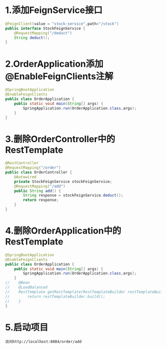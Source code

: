 # 1.添加FeignService接口
```java
@FeignClient(value = "stock-service",path="/stock")
public interface StockFeignService {
    @RequestMapping("/deduct")
    String deduct();
}
```
# 2.OrderApplication添加@EnableFeignClients注解
```java
@SpringBootApplication
@EnableFeignClients
public class OrderApplication {
    public static void main(String[] args) {
        SpringApplication.run(OrderApplication.class,args);
    }
}
```
# 3.删除OrderController中的RestTemplate
```java
@RestController
@RequestMapping("/order")
public class OrderController {
    @Autowired
    private StockFeignService stockFeignService;
    @RequestMapping("/add")
    public String add() {
        String response = stockFeignService.deduct();
        return response;
    }
}
```
# 4.删除OrderApplication中的RestTemplate
```java
@SpringBootApplication
@EnableFeignClients
public class OrderApplication {
    public static void main(String[] args) {
        SpringApplication.run(OrderApplication.class,args);
    }
//    @Bean
//    @LoadBalanced
//    RestTemplate getRestTemplate(RestTemplateBuilder restTemplateBuilder){
//        return restTemplateBuilder.build();
//    }
}
```
# 5.启动项目
    访问http://localhost:8084/order/add